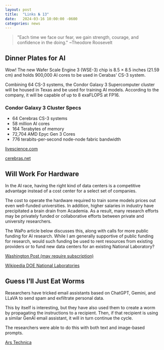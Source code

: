 ```yaml
---
layout: post
title:  "Links № 13"
date:   2024-03-16 10:00:00 -0600
categories: news
---
```

> "Each time we face our fear, we gain strength, courage, and confidence in the doing." ~Theodore Roosevelt

## Dinner Plates for AI
Wow! The new Wafer Scale Engine 3 (WSE-3) chip is 8.5 × 8.5 inches (21.59 cm) and holds 900,000 AI cores to be used in Cerabas' CS-3 system. 

Combining 64 CS-3 systems, the Condor Galaxy 3 Supercomputer cluster will be housed in Texas and be used for training AI models. According to the company, it will be capable of up to 8 exaFLOPS at FP16.

### Condor Galaxy 3 Cluster Specs
- 64 Cerebras CS-3 systems
- 58 million AI cores 
- 164 Terabytes of memory
- 72,704 AMD Epyc Gen 3 Cores
- 776 terabits-per-second node-node fabric bandwidth

[livescience.com](https://www.livescience.com/technology/computing/worlds-largest-computer-chip-wse-3-will-power-massive-ai-supercomputer-8-times-faster-than-the-current-record-holder)

[cerebras.net](https://www.cerebras.net/condor-galaxy)

## Will Work For Hardware
In the AI race, having the right kind of data centers is a competitive advantage instead of a cost center for a select set of companies. 

The cost to operate the hardware required to train some models prices out even well-funded universities. In addition, higher salaries in industry have precipitated a brain drain from Academia. As a result, many research efforts may be privately funded or collaborative efforts between private and university researchers.

The WaPo article below discusses this, along with calls for more public funding for AI research. While I am generally supportive of public funding for research, would such funding be used to rent resources from existing providers or to fund new data centers for an existing National Laboratory?

[Washington Post (may require subscription)](https://www.washingtonpost.com/technology/2024/03/10/big-tech-companies-ai-research/)

[Wikipedia DOE National Laboratories](https://en.wikipedia.org/wiki/United_States_Department_of_Energy_National_Laboratories)

## Guess I’ll Just Eat Worms
Researchers have tricked email assistants based on ChatGPT, Gemini, and LLaVA to send spam and exfiltrate personal data. 

This by itself is interesting, but they have also used them to create a worm by propagating the instructions to a recipient. Then, if that recipient is using a similar GenAI email assistant, it will in turn continue the cycle.

The researchers were able to do this with both text and image-based prompts.

[Ars Technica](https://arstechnica.com/ai/2024/03/researchers-create-ai-worms-that-can-spread-from-one-system-to-another/)
